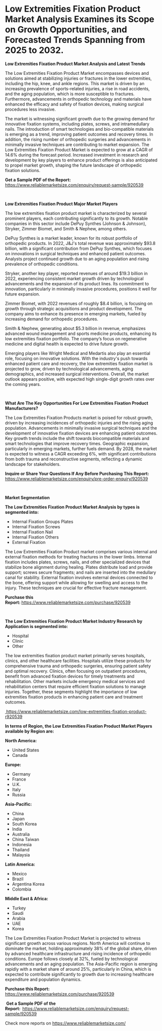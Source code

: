 <p><h1>Low Extremities Fixation Product Market Analysis Examines its Scope on Growth Opportunities, and Forecasted Trends Spanning from 2025 to 2032.</h1></p><p><strong>Low Extremities Fixation Product Market Analysis and Latest Trends</strong></p>
<p><p>The Low Extremities Fixation Product Market encompasses devices and solutions aimed at stabilizing injuries or fractures in the lower extremities, including the hip, knee, and ankle regions. This market is driven by an increasing prevalence of sports-related injuries, a rise in road accidents, and the aging population, which is more susceptible to fractures. Furthermore, advancements in orthopedic technology and materials have enhanced the efficacy and safety of fixation devices, making surgical procedures less invasive.</p><p>The market is witnessing significant growth due to the growing demand for innovative fixation systems, including plates, screws, and intramedullary nails. The introduction of smart technologies and bio-compatible materials is emerging as a trend, improving patient outcomes and recovery times. In addition, the rising number of orthopedic surgeries and advancements in minimally invasive techniques are contributing to market expansion. The Low Extremities Fixation Product Market is expected to grow at a CAGR of 14.6% during the forecast period. Increased investment in research and development by key players to enhance product offerings is also anticipated to propel market growth, shaping the future landscape of orthopedic fixation solutions.</p></p>
<p><strong>Get a Sample PDF of the Report:&nbsp;</strong> <a href="https://www.reliablemarketsize.com/enquiry/request-sample/920539?utm_campaign=2799&utm_medium=2&utm_source=Github&utm_content=ia&utm_term=07032025&utm_id=low-extremities-fixation-product">https://www.reliablemarketsize.com/enquiry/request-sample/920539</a></p>
<p>&nbsp;</p>
<p><strong>Low Extremities Fixation Product Major Market Players</strong></p>
<p><p>The low extremities fixation product market is characterized by several prominent players, each contributing significantly to its growth. Notable companies in this sector include DePuy Synthes (Johnson & Johnson), Stryker, Zimmer Biomet, and Smith & Nephew, among others.</p><p>DePuy Synthes is a market leader, known for its robust portfolio of orthopedic products. In 2022, J&J's total revenue was approximately $93.8 billion, with a significant contribution from DePuy Synthes, which focuses on innovations in surgical techniques and enhanced patient outcomes. Analysts project continued growth due to an aging population and rising prevalence of orthopedic conditions.</p><p>Stryker, another key player, reported revenues of around $19.3 billion in 2022, experiencing consistent market growth driven by technological advancements and the expansion of its product lines. Its commitment to innovation, particularly in minimally invasive procedures, positions it well for future expansion.</p><p>Zimmer Biomet, with 2022 revenues of roughly $8.4 billion, is focusing on growth through strategic acquisitions and product development. The company aims to enhance its presence in emerging markets, fueled by increasing demand for orthopedic procedures.</p><p>Smith & Nephew, generating about $5.3 billion in revenue, emphasizes advanced wound management and sports medicine products, enhancing its low extremities fixation portfolio. The company’s focus on regenerative medicine and digital health is expected to drive future growth.</p><p>Emerging players like Wright Medical and Medartis also play an essential role, focusing on innovative solutions. With the industry's push towards enhanced patient care and recovery, the low extremities fixation market is projected to grow, driven by technological advancements, aging demographics, and increased surgical interventions. Overall, the market outlook appears positive, with expected high single-digit growth rates over the coming years.</p></p>
<p>&nbsp;</p>
<p><strong>What Are The Key Opportunities For Low Extremities Fixation Product Manufacturers?</strong></p>
<p><p>The Low Extremities Fixation Products market is poised for robust growth, driven by increasing incidences of orthopedic injuries and the rising aging population. Advancements in minimally invasive surgical techniques and the development of innovative fixation devices are enhancing patient outcomes. Key growth trends include the shift towards biocompatible materials and smart technologies that improve recovery times. Geographic expansion, particularly in emerging markets, further fuels demand. By 2028, the market is expected to witness a CAGR exceeding 6%, with significant contributions from both trauma and reconstructive segments, reflecting a dynamic landscape for stakeholders.</p></p>
<p><strong>Inquire or Share Your Questions If Any Before Purchasing This Report:</strong> <a href="https://www.reliablemarketsize.com/enquiry/pre-order-enquiry/920539?utm_campaign=2799&utm_medium=2&utm_source=Github&utm_content=ia&utm_term=07032025&utm_id=low-extremities-fixation-product">https://www.reliablemarketsize.com/enquiry/pre-order-enquiry/920539</a></p>
<p>&nbsp;</p>
<p><strong>Market Segmentation</strong></p>
<p><strong>The Low Extremities Fixation Product Market Analysis by types is segmented into:</strong></p>
<p><ul><li>Internal Fixation Groups Plates</li><li>Internal Fixation Screws</li><li>Internal Fixation Nail</li><li>Internal Fixation Others</li><li>External Fixation</li></ul></p>
<p><p>The Low Extremities Fixation Product market comprises various internal and external fixation methods for treating fractures in the lower limbs. Internal fixation includes plates, screws, nails, and other specialized devices that stabilize bone alignment during healing. Plates distribute load and provide support; screws secure fragments; and nails are inserted into the medullary canal for stability. External fixation involves external devices connected to the bone, offering support while allowing for swelling and access to the injury. These techniques are crucial for effective fracture management.</p></p>
<p><strong>Purchase this Report:&nbsp;</strong><a href="https://www.reliablemarketsize.com/purchase/920539?utm_campaign=2799&utm_medium=2&utm_source=Github&utm_content=ia&utm_term=07032025&utm_id=low-extremities-fixation-product">https://www.reliablemarketsize.com/purchase/920539</a></p>
<p>&nbsp;</p>
<p><strong>The Low Extremities Fixation Product Market Industry Research by Application is segmented into:</strong></p>
<p><ul><li>Hospital</li><li>Clinic</li><li>Other</li></ul></p>
<p><p>The low extremities fixation product market primarily serves hospitals, clinics, and other healthcare facilities. Hospitals utilize these products for comprehensive trauma and orthopedic surgeries, ensuring patient safety and optimal recovery. Clinics, often focusing on outpatient procedures, benefit from advanced fixation devices for timely treatments and rehabilitation. Other markets include emergency medical services and rehabilitation centers that require efficient fixation solutions to manage injuries. Together, these segments highlight the importance of low extremities fixation products in enhancing patient care and treatment outcomes.</p></p>
<p><a href="https://www.reliablemarketsize.com/low-extremities-fixation-product-r920539?utm_campaign=2799&utm_medium=2&utm_source=Github&utm_content=ia&utm_term=07032025&utm_id=low-extremities-fixation-product">&nbsp;https://www.reliablemarketsize.com/low-extremities-fixation-product-r920539</a></p>
<p><strong>In terms of Region, the Low Extremities Fixation Product Market Players available by Region are:</strong></p>
<p>
    <p> <strong> North America: </strong>
        <ul>
            <li>United States</li>
            <li>Canada</li>
        </ul>
        </p> 
    <p> <strong> Europe: </strong>
        <ul>
            <li>Germany</li>
            <li>France</li>
            <li>U.K.</li>
            <li>Italy</li>
            <li>Russia</li>
        </ul>
        </p> 
    <p> <strong> Asia-Pacific: </strong>
        <ul>
            <li>China</li>
            <li>Japan</li>
            <li>South Korea</li>
            <li>India</li>
            <li>Australia</li>
            <li>China Taiwan</li>
            <li>Indonesia</li>
            <li>Thailand</li>
            <li>Malaysia</li>
        </ul>
        </p> 
    <p> <strong> Latin America: </strong>
        <ul>
            <li>Mexico</li>
            <li>Brazil</li>
            <li>Argentina Korea</li>
            <li>Colombia</li>
        </ul>
        </p> 
    <p> <strong> Middle East & Africa: </strong>
        <ul>
            <li>Turkey</li>
            <li>Saudi</li>
            <li>Arabia</li>
            <li>UAE</li>
            <li>Korea</li>
        </ul>
    </p>
    </p>
<p><p>The Low Extremities Fixation Product Market is projected to witness significant growth across various regions. North America will continue to dominate the market, holding approximately 38% of the global share, driven by advanced healthcare infrastructure and rising incidence of orthopedic conditions. Europe follows closely at 32%, fueled by technological advancements and an aging population. The Asia-Pacific region is emerging rapidly with a market share of around 25%, particularly in China, which is expected to contribute significantly to growth due to increasing healthcare expenditure and population dynamics.</p></p>
<p><strong>Purchase this Report: </strong><a href="https://www.reliablemarketsize.com/purchase/920539?utm_campaign=2799&utm_medium=2&utm_source=Github&utm_content=ia&utm_term=07032025&utm_id=low-extremities-fixation-product">https://www.reliablemarketsize.com/purchase/920539</a></p>
<p>&nbsp;<strong>Get a Sample PDF of the Report:&nbsp;&nbsp;</strong><a href="https://www.reliablemarketsize.com/enquiry/request-sample/920539?utm_campaign=2799&utm_medium=2&utm_source=Github&utm_content=ia&utm_term=07032025&utm_id=low-extremities-fixation-product">https://www.reliablemarketsize.com/enquiry/request-sample/920539</a></p>
<p><strong></strong></p>
<p>Check more reports on <a href="https://www.reliablemarketsize.com/?utm_campaign=2799&utm_medium=2&utm_source=Github&utm_content=ia&utm_term=07032025&utm_id=low-extremities-fixation-product">https://www.reliablemarketsize.com/</a></p>
